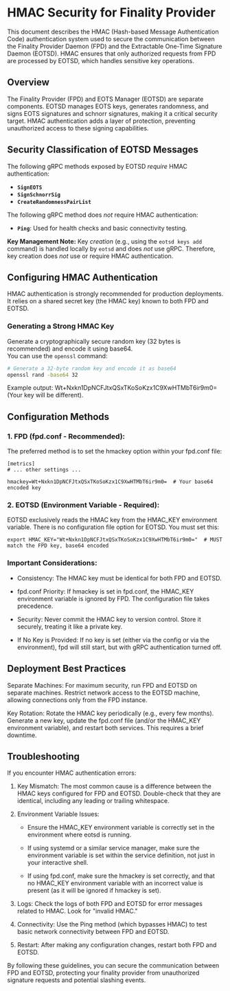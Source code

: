 # HMAC Security for Finality Provider

This document describes the HMAC (Hash-based Message Authentication Code) authentication system used to secure the 
communication between the Finality Provider Daemon (FPD) and the Extractable One-Time Signature Daemon (EOTSD). 
HMAC ensures that only authorized requests from FPD are processed by EOTSD, which handles sensitive key operations.

## Overview

The Finality Provider (FPD) and EOTS Manager (EOTSD) are separate components. EOTSD manages EOTS keys, 
generates randomness, and signs EOTS signatures and schnorr signatures, making it a critical security target. 
HMAC authentication adds a layer of protection, preventing unauthorized access to these signing capabilities.

## Security Classification of EOTSD Messages

The following gRPC methods exposed by EOTSD *require* HMAC authentication:

*   **`SignEOTS`**
*   **`SignSchnorrSig`**
*   **`CreateRandomnessPairList`**

The following gRPC method does *not* require HMAC authentication:

*   **`Ping`**: Used for health checks and basic connectivity testing.

**Key Management Note:**  Key *creation* (e.g., using the `eotsd keys add` command) is handled locally by `eotsd` 
and does *not* use gRPC.  Therefore, key creation does *not* use or require HMAC authentication.

## Configuring HMAC Authentication

HMAC authentication is strongly recommended for production deployments.  It relies on a shared secret key 
(the HMAC key) known to both FPD and EOTSD.

### Generating a Strong HMAC Key

Generate a cryptographically secure random key (32 bytes is recommended) and encode it using base64.  
You can use the `openssl` command:

```bash
# Generate a 32-byte random key and encode it as base64
openssl rand -base64 32
```

Example output: Wt+Nxkn1DpNCFJtxQSxTKoSoKzx1C9XwHTMbT6ir9m0= (Your key will be different).

## Configuration Methods

### 1. FPD (fpd.conf - Recommended):
The preferred method is to set the hmackey option within your fpd.conf file:

```
[metrics]
# ... other settings ...

hmackey=Wt+Nxkn1DpNCFJtxQSxTKoSoKzx1C9XwHTMbT6ir9m0=  # Your base64 encoded key
```

### 2. EOTSD (Environment Variable - Required):

EOTSD exclusively reads the HMAC key from the HMAC_KEY environment variable. There is no configuration file 
option for EOTSD. You must set this:

```
export HMAC_KEY="Wt+Nxkn1DpNCFJtxQSxTKoSoKzx1C9XwHTMbT6ir9m0="  # MUST match the FPD key, base64 encoded
```


### Important Considerations:

- Consistency: The HMAC key must be identical for both FPD and EOTSD.

- fpd.conf Priority: If hmackey is set in fpd.conf, the HMAC_KEY environment variable is ignored by FPD. 
The configuration file takes precedence.

- Security: Never commit the HMAC key to version control. Store it securely, treating it like a private key.

- If No Key is Provided: If no key is set (either via the config or via the environment), fpd will still start, 
but with gRPC authentication turned off.


## Deployment Best Practices

Separate Machines: For maximum security, run FPD and EOTSD on separate machines. Restrict network access to the EOTSD
machine, allowing connections only from the FPD instance.

Key Rotation: Rotate the HMAC key periodically (e.g., every few months). Generate a new key, update the fpd.conf 
file (and/or the HMAC_KEY environment variable), and restart both services. This requires a brief downtime.

## Troubleshooting

If you encounter HMAC authentication errors:

1. Key Mismatch: The most common cause is a difference between the HMAC keys configured for FPD and EOTSD. 
Double-check that they are identical, including any leading or trailing whitespace.

2. Environment Variable Issues:

   - Ensure the HMAC_KEY environment variable is correctly set in the environment where eotsd is running.

   - If using systemd or a similar service manager, make sure the environment variable is set within the service 
   definition, not just in your interactive shell.

   - If using fpd.conf, make sure the hmackey is set correctly, and that no HMAC_KEY environment variable with 
   an incorrect value is present (as it will be ignored if hmackey is set).

3. Logs: Check the logs of both FPD and EOTSD for error messages related to HMAC. Look for "invalid HMAC."

4. Connectivity: Use the Ping method (which bypasses HMAC) to test basic network connectivity between FPD and EOTSD.

5. Restart: After making any configuration changes, restart both FPD and EOTSD.

By following these guidelines, you can secure the communication between FPD and EOTSD, protecting your finality 
provider from unauthorized signature requests and potential slashing events.